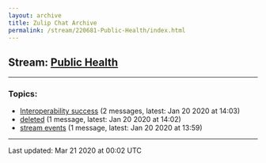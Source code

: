 ```yaml
---
layout: archive
title: Zulip Chat Archive
permalink: /stream/220681-Public-Health/index.html
---
```


## Stream: [Public Health](https://hl7webmaster.github.io/zulip-hl7-org/stream/220681-Public-Health/index.html)
---

### Topics:

* [Interoperability success](topic/Interoperability.20success.html) (2 messages, latest: Jan 20 2020 at 14:03)
* [deleted](topic/deleted.html) (1 message, latest: Jan 20 2020 at 14:02)
* [stream events](topic/stream.20events.html) (1 message, latest: Jan 20 2020 at 13:59)

<hr><p>Last updated: Mar 21 2020 at 00:02 UTC</p>